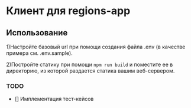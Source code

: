 # Клиент для regions-app

## Использование

1)Настройте базовый url при помощи создания файла .env (в качестве примера см. .env.sample).

2)Постройте статику при помощи `npm run build` и поместите ее в директорию,
из которой раздается статика вашим веб-сервером.

### TODO

- [] Имплементация тест-кейсов
